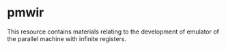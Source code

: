 pmwir
=====

This resource contains materials relating to the development of emulator of the parallel machine with infinite registers.

